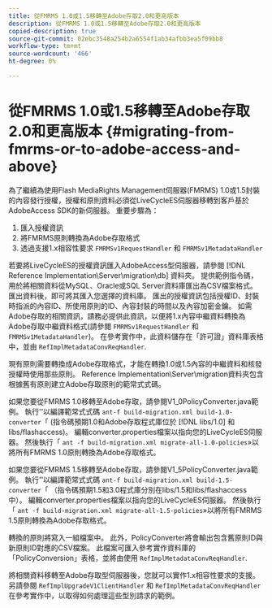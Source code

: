 ```yaml
---
title: 從FMRMS 1.0或1.5移轉至Adobe存取2.0和更高版本
description: 從FMRMS 1.0或1.5移轉至Adobe存取2.0和更高版本
copied-description: true
source-git-commit: 02ebc3548a254b2a6554f1ab34afbb3ea5f09bb8
workflow-type: tm+mt
source-wordcount: '466'
ht-degree: 0%

---
```


# 從FMRMS 1.0或1.5移轉至Adobe存取2.0和更高版本 {#migrating-from-fmrms-or-to-adobe-access-and-above}

為了繼續為使用Flash MediaRights Management伺服器(FMRMS) 1.0或1.5封裝的內容發行授權，授權和原則資料必須從LiveCycleES伺服器移轉到客戶基於AdobeAccess SDK的新伺服器。 重要步驟為：

1. 匯入授權資訊
1. 將FMRMS原則轉換為Adobe存取格式
1. 透過支援1.x相容性要求 `FMRMSv1RequestHandler` 和 `FMRMSv1MetadataHandler`

若要將LiveCycleES的授權資訊匯入AdobeAccess型伺服器，請參閱 [!DNL Reference Implementation\Server\migration\db] 資料夾。 提供範例指令碼，用於將相關資料從MySQL、Oracle或SQL Server資料庫匯出為CSV檔案格式。 匯出資料後，即可將其匯入您選擇的資料庫。 匯出的授權資訊包括授權ID、封裝時指派的內容ID、所使用原則的ID、內容封裝的時間以及內容加密金鑰。 如需Adobe存取的相關資訊，請務必提供此資訊，以便將1.x內容中繼資料轉換為Adobe存取中繼資料格式(請參閱 `FMRMSv1RequestHandler` 和 `FMRMSv1MetadataHandler`)。 在參考實作中，此資料儲存在「許可證」資料庫表格中，並由 `RefImplMetadataConvReqHandler`.

現有原則需要轉換成Adobe存取格式，才能在轉換1.0或1.5內容的中繼資料和核發授權時使用那些原則。 Reference Implementation\Server\migration資料夾包含根據舊有原則建立Adobe存取原則的範常式式碼。

如果您要從FMRMS 1.0移轉至Adobe存取，請參閱V1_0PolicyConverter.java範例。 執行&#39;&#39;以編譯範常式式碼 `ant-f build-migration.xml build-1.0-converter`「 (指令碼預期1.0和Adobe存取程式庫位於 [!DNL libs/1.0] 和libs/flashaccess)。 編輯converter.properties檔案以指向您的LiveCycleES伺服器。 然後執行「 `ant -f build-migration.xml migrate-all-1.0-policies`»以將所有FMRMS 1.0原則轉換為Adobe存取格式。

如果您要從FMRMS 1.5移轉至Adobe存取，請參閱V1_5PolicyConverter.java範例。 執行&#39;&#39;以編譯範常式式碼 `ant-f build-migration.xml build-1.5-converter`「 （指令碼預期1.5和3.0程式庫分別在libs/1.5和libs/flashaccess中）。 編輯converter.properties檔案以指向您的LiveCycleES伺服器。 然後執行「 `ant -f build-migration.xml migrate-all-1.5-policies`»以將所有FMRMS 1.5原則轉換為Adobe存取格式。

轉換的原則將寫入一組檔案中。 此外，PolicyConverter將會輸出包含舊原則ID與新原則ID對應的CSV檔案。 此檔案可匯入參考實作資料庫的「PolicyConversion」表格，並將由使用 `RefImplMetadataConvReqHandler`.

將相關資料移轉至Adobe存取型伺服器後，您就可以實作1.x相容性要求的支援。 另請參閱 `RefImplUpgradeV1ClientHandler` 和 `RefImplMetadataConvReqHandler` 在參考實作中，以取得如何處理這些型別請求的範例。
